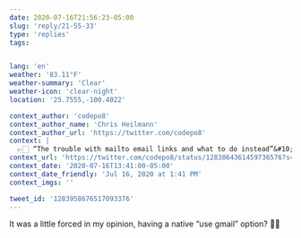 ```yaml
---
date: 2020-07-16T21:56:23-05:00
slug: 'reply/21-55-33'
type: 'replies'
tags:


lang: 'en'
weather: '83.11°F'
weather-summary: 'Clear'
weather-icon: 'clear-night'
location: '25.7555,-100.4022'

context_author: 'codepo8'
context_author_name: 'Chris Heilmann'
context_author_url: 'https://twitter.com/codepo8'
context: |
  👉🏻 “The trouble with mailto email links and what to do instead”&#10;&#10;🔗 <a href="https://t.co/bKOwqUfcQg"rel="nofollow noopener"dir="ltr"data-expanded-url="https://adamsilver.io/articles/the-trouble-with-mailto-email-links-and-what-to-do-instead/"data-url="https://adamsilver.io/articles/the-trouble-with-mailto-email-links-and-what-to-do-instead/"class="twitter_external_link dir-ltr tco-link"target="_blank"title="https://adamsilver.io/articles/the-trouble-with-mailto-email-links-and-what-to-do-instead/">adamsilver.io/articles/the-t…</a>&#10;&#10;I pretty much disagree with everything in there. But I am also old, grumpy and care more about things working than marketing UX.
context_url: 'https://twitter.com/codepo8/status/1283864361459736576?s=12'
context_date: '2020-07-16T13:41:00-05:00'
context_date_friendly: 'Jul 16, 2020 at 1:41 PM'
context_imgs: ''

tweet_id: '1283958676517093376'
---
```

It was a little forced in my opinion, having a native “use gmail” option? 💁‍♂️